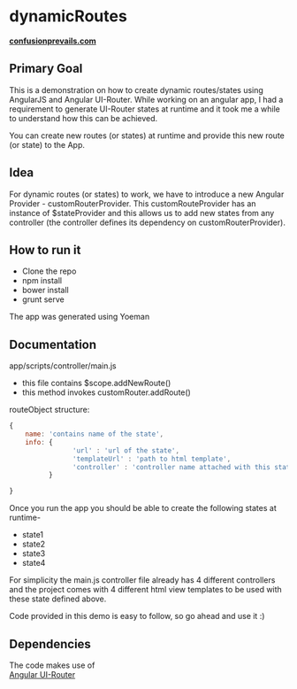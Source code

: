# dynamicRoutes

**[confusionprevails.com](https://github.com/angular-ui/ui-router)**

## Primary Goal
This is a demonstration on how to create dynamic routes/states using AngularJS and Angular UI-Router.
While working on an angular app, I had a requirement to generate UI-Router states at runtime and it took me a while to understand how
this can be achieved.

You can create new routes (or states) at runtime and provide this new route (or state) to the App.

## Idea
For dynamic routes (or states) to work, we have to introduce a new Angular Provider - customRouterProvider.
This customRouteProvider has an instance of $stateProvider and this allows us to add new states from any controller (the controller 
defines its dependency on customRouterProvider).

## How to run it
* Clone the repo
* npm install
* bower install
* grunt serve

The app was generated using Yoeman

## Documentation
app/scripts/controller/main.js

* this file contains $scope.addNewRoute()
* this method invokes customRouter.addRoute(<routeObject>)

routeObject structure:

```javascript
{
    name: 'contains name of the state',
    info: {
                'url' : 'url of the state',
                'templateUrl' : 'path to html template',
                'controller' : 'controller name attached with this state'
          }

}

```

Once you run the app you should be able to create the following states at runtime-

* state1
* state2
* state3
* state4

For simplicity the main.js controller file already has 4 different controllers and the project comes with 4 different html view templates
 to be used with these state defined above. 

Code provided in this demo is easy to follow, so go ahead and use it :)

## Dependencies
The code makes use of  
[Angular UI-Router](https://github.com/angular-ui/ui-router)

